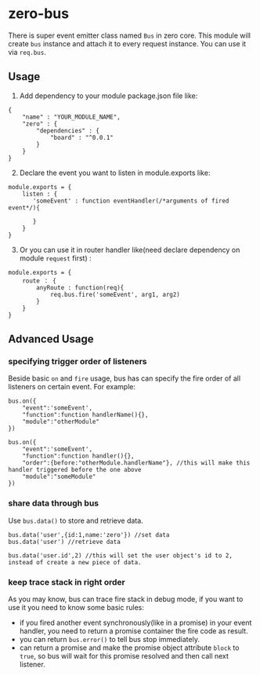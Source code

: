 # zero-bus #


There is super event emitter class named `Bus` in zero core. This module will create  `bus` instance and attach it to every request instance. You can use it via `req.bus`.


## Usage ##

1. Add dependency to your module package.json file like:

```
{
	"name" : "YOUR_MODULE_NAME",
	"zero" : {
		"dependencies" : {
			"board" : "^0.0.1"
		}
	}
}
```

2. Declare the event you want to listen in module.exports like:

```
module.exports = {
	listen : {
       'someEvent' : function eventHandler(/*arguments of fired event*/){

       }
    }
}
```

3. Or you can use it in router handler like(need declare dependency on module `request` first) :

```
module.exports = {
	route ： {
		anyRoute : function(req){
			req.bus.fire('someEvent', arg1, arg2)
		}
	}
}
```

## Advanced Usage ##

### specifying trigger order of listeners ###

Beside basic `on` and `fire` usage, bus has can specify the fire order of all listeners on certain event. For example:

```
bus.on({
	"event":'someEvent',
	"function":function handlerName(){},
	"module":"otherModule"
})

bus.on({
	"event":'someEvent',
	"function":function handler(){},
	"order":{before:"otherModule.handlerName"}, //this will make this handler triggered before the one above
	"module":"someModule"
})
```

### share data through bus ###

Use `bus.data()` to store and retrieve data.

```
bus.data('user',{id:1,name:'zero'}) //set data
bus.data('user') //retrieve data

bus.data('user.id',2) //this will set the user object's id to 2, instead of create a new piece of data.
```


### keep trace stack in right order ###

As you may know, bus can trace fire stack in debug mode, if you want to use it you need to know some basic rules:

 - if you fired another event synchronously(like in a promise) in your event handler, you need to return a promise container the fire code as result.
 - you can return `bus.error()` to tell bus stop immediately.
 - can return a promise and make the promise object attribute `block` to `true`, so bus will wait for this promise resolved and then call next listener.

